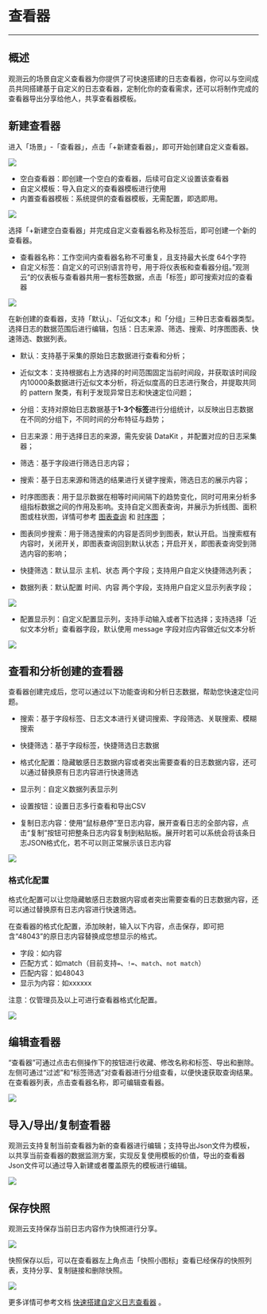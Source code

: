 # 查看器
---

## 概述

观测云的场景自定义查看器为你提供了可快速搭建的日志查看器，你可以与空间成员共同搭建基于自定义的日志查看器，定制化你的查看需求，还可以将制作完成的查看器导出分享给他人，共享查看器模板。

## 新建查看器

进入「场景」-「查看器」，点击「+新建查看器」，即可开始创建自定义查看器。

![](../img/6.log_explorer_1.png)

- 空白查看器：即创建一个空白的查看器，后续可自定义设置该查看器
- 自定义模板：导入自定义的查看器模板进行使用
- 内置查看器模板：系统提供的查看器模板，无需配置，即选即用。

![](../img/9.logviewer_2.png)

选择「+新建空白查看器」并完成自定义查看器名称及标签后，即可创建一个新的查看器。

- 查看器名称：工作空间内查看器名称不可重复，且支持最大长度 64个字符
- 自定义标签：自定义的可识别语言符号，用于将仪表板和查看器分组。”观测云“的仪表板与查看器共用一套标签数据，点击「标签」即可搜索对应的查看器

![](../img/5.browser_1.png)

在新创建的查看器，支持「默认」、「近似文本」和「分组」三种日志查看器类型。选择日志的数据范围后进行编辑，包括：日志来源、筛选、搜索、时序图图表、快速筛选、数据列表。

- 默认：支持基于采集的原始日志数据进行查看和分析；
- 近似文本：支持根据右上方选择的时间范围固定当前时间段，并获取该时间段内10000条数据进行近似文本分析，将近似度高的日志进行聚合，并提取共同的 pattern 聚类，有利于发现异常日志和快速定位问题；
- 分组：支持对原始日志数据基于**1-3个标签**进行分组统计，以反映出日志数据在不同的分组下，不同时间的分布特征与趋势；

- 日志来源：用于选择日志的来源，需先安装 DataKit ，并配置对应的日志采集器；
- 筛选：基于字段进行筛选日志内容；
- 搜索：基于日志来源和筛选的结果进行关键字搜索，筛选日志的展示内容；
- 时序图图表：用于显示数据在相等时间间隔下的趋势变化，同时可用来分析多组指标数据之间的作用及影响。支持自定义图表查询，并展示为折线图、面积图或柱状图，详情可参考 [图表查询](../visual-chart/chart-query.md) 和 [时序图](../visual-chart/timeseries-chart.md) ；
- 图表同步搜索：用于筛选搜索的内容是否同步到图表，默认开启。当搜索框有内容时，关闭开关，即图表查询回到默认状态；开启开关，即图表查询受到筛选内容的影响；
- 快捷筛选：默认显示 主机、状态 两个字段；支持用户自定义快捷筛选列表；
- 数据列表：默认配置 时间、内容 两个字段，支持用户自定义显示列表字段；

![](../img/6.log_explorer_2.1.png)

- 配置显示列：自定义配置显示列，支持手动输入或者下拉选择；支持选择「近似文本分析」查看器字段，默认使用 message 字段对应内容做近似文本分析

![](../img/6.log_explorer_6.png)

## 查看和分析创建的查看器

查看器创建完成后，您可以通过以下功能查询和分析日志数据，帮助您快速定位问题。

- 搜索：基于字段标签、日志文本进行关键词搜索、字段筛选、关联搜索、模糊搜索
- 快捷筛选：基于字段标签，快捷筛选日志数据
- 格式化配置：隐藏敏感日志数据内容或者突出需要查看的日志数据内容，还可以通过替换原有日志内容进行快速筛选
- 显示列：自定义数据列表显示列

- 设置按钮：设置日志多行查看和导出CSV
- 复制日志内容：使用“鼠标悬停”至日志内容，展开查看日志的全部内容，点击“复制”按钮可把整条日志内容复制到粘贴板。展开时若可以系统会将该条日志JSON格式化，若不可以则正常展示该日志内容

![](../img/6.log_explorer_3.1.png)



### 格式化配置

格式化配置可以让您隐藏敏感日志数据内容或者突出需要查看的日志数据内容，还可以通过替换原有日志内容进行快速筛选。

在查看器的格式化配置，添加映射，输入以下内容，点击保存，即可把含“48043”的原日志内容替换成您想显示的格式。

- 字段：如内容
- 匹配方式：如match（目前支持`=`、`!=`、`match`、`not match`）
- 匹配内容：如48043
- 显示为内容：如xxxxxx

注意：仅管理员及以上可进行查看器格式化配置。

![](../img/5.browser_5.png)



## 编辑查看器

“查看器”可通过点击右侧操作下的按钮进行收藏、修改名称和标签、导出和删除。左侧可通过“过滤”和“标签筛选”对查看器进行分组查看，以便快速获取查询结果。在查看器列表，点击查看器名称，即可编辑查看器。

![](../img/6.log_explorer_1.png)

## 导入/导出/复制查看器

观测云支持复制当前查看器为新的查看器进行编辑；支持导出Json文件为模板，以共享当前查看器的数据监测方案，实现反复使用模板的价值，导出的查看器Json文件可以通过导入新建或者覆盖原先的模板进行编辑。

![](../img/6.log_explorer_7.png)

## 保存快照

观测云支持保存当前日志内容作为快照进行分享。

![](../img/6.log_explorer_8.png)

快照保存以后，可以在查看器左上角点击「快照小图标」查看已经保存的快照列表，支持分享、复制链接和删除快照。



![](../img/6.log_explorer_9.png)

更多详情可参考文档 [快速搭建自定义日志查看器](custom-explorer.md) 。
